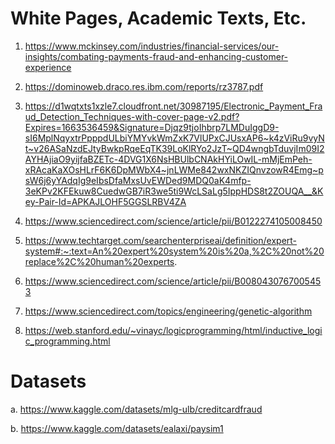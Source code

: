 # White Pages, Academic Texts, Etc.

1. https://www.mckinsey.com/industries/financial-services/our-insights/combating-payments-fraud-and-enhancing-customer-experience

2. https://dominoweb.draco.res.ibm.com/reports/rz3787.pdf

3. https://d1wqtxts1xzle7.cloudfront.net/30987195/Electronic_Payment_Fraud_Detection_Techniques-with-cover-page-v2.pdf?Expires=1663536459&Signature=Djqz9tjoIhbrp7LMDuIggD9-sI6MplNqyxtrPpppdULbiYMYvkWmZxK7VlUPxCJUsxAP6~k4zViRu9vyNt~v26ASaNzdEJtyBwkpRqeEqTK39LoKlRYo2JzT~QD4wngbTduvjIm09I2AYHAjiaO9yijfaBZETc-4DVG1X6NsHBUlbCNAkHYiLOwIL-mMjEmPeh-xRAcaKaXOsHLrF6K6DpMWbX4~jnLWMe842wxNKZIQnvzowR4Emg~psW6j6yYAdqIg9eIbsDfaMxsUvEWDed9MDQ0aK4mfp-3eKPv2KFEkuw8CuedwGB7iR3we5ti9WcLSaLg5IppHDS8t2ZOUQA__&Key-Pair-Id=APKAJLOHF5GGSLRBV4ZA

4. https://www.sciencedirect.com/science/article/pii/B0122274105008450

5. https://www.techtarget.com/searchenterpriseai/definition/expert-system#:~:text=An%20expert%20system%20is%20a,%2C%20not%20replace%2C%20human%20experts.

6. https://www.sciencedirect.com/science/article/pii/B0080430767005453

7. https://www.sciencedirect.com/topics/engineering/genetic-algorithm

8. https://web.stanford.edu/~vinayc/logicprogramming/html/inductive_logic_programming.html

# Datasets

a. https://www.kaggle.com/datasets/mlg-ulb/creditcardfraud

b. https://www.kaggle.com/datasets/ealaxi/paysim1




